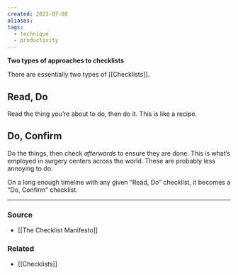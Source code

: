 ```yaml
---
created: 2023-07-08
aliases: 
tags:
  - technique
  - productivity
---
```

**Two types of approaches to checklists**

There are essentially two types of [[Checklists]].

## Read, Do

Read the thing you’re about to do, then do it. This is like a recipe.

## Do, Confirm

Do the things, then check *afterwards* to ensure they are done. This is what’s employed in surgery centers across the world. These are probably less annoying to do.

On a long enough timeline with any given “Read, Do” checklist, it becomes a “Do, Confirm” checklist.

---

### Source
- [[The Checklist Manifesto]]

### Related
- [[Checklists]]
